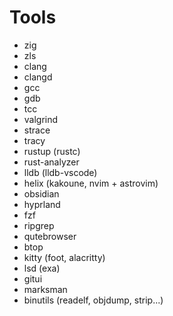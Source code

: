 # Tools

- zig
- zls
- clang
- clangd
- gcc
- gdb
- tcc
- valgrind
- strace
- tracy
- rustup (rustc)
- rust-analyzer
- lldb (lldb-vscode)
- helix (kakoune, nvim + astrovim)
- obsidian
- hyprland
- fzf
- ripgrep
- qutebrowser
- btop
- kitty (foot, alacritty)
- lsd (exa)
- gitui
- marksman
- binutils (readelf, objdump, strip...)
